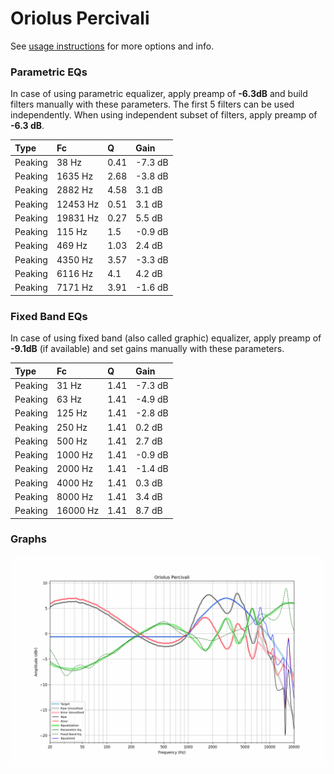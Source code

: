 # Oriolus Percivali
See [usage instructions](https://github.com/jaakkopasanen/AutoEq#usage) for more options and info.

### Parametric EQs
In case of using parametric equalizer, apply preamp of **-6.3dB** and build filters manually
with these parameters. The first 5 filters can be used independently.
When using independent subset of filters, apply preamp of **-6.3 dB**.

| Type    | Fc       |    Q | Gain    |
|:--------|:---------|:-----|:--------|
| Peaking | 38 Hz    | 0.41 | -7.3 dB |
| Peaking | 1635 Hz  | 2.68 | -3.8 dB |
| Peaking | 2882 Hz  | 4.58 | 3.1 dB  |
| Peaking | 12453 Hz | 0.51 | 3.1 dB  |
| Peaking | 19831 Hz | 0.27 | 5.5 dB  |
| Peaking | 115 Hz   | 1.5  | -0.9 dB |
| Peaking | 469 Hz   | 1.03 | 2.4 dB  |
| Peaking | 4350 Hz  | 3.57 | -3.3 dB |
| Peaking | 6116 Hz  | 4.1  | 4.2 dB  |
| Peaking | 7171 Hz  | 3.91 | -1.6 dB |

### Fixed Band EQs
In case of using fixed band (also called graphic) equalizer, apply preamp of **-9.1dB**
(if available) and set gains manually with these parameters.

| Type    | Fc       |    Q | Gain    |
|:--------|:---------|:-----|:--------|
| Peaking | 31 Hz    | 1.41 | -7.3 dB |
| Peaking | 63 Hz    | 1.41 | -4.9 dB |
| Peaking | 125 Hz   | 1.41 | -2.8 dB |
| Peaking | 250 Hz   | 1.41 | 0.2 dB  |
| Peaking | 500 Hz   | 1.41 | 2.7 dB  |
| Peaking | 1000 Hz  | 1.41 | -0.9 dB |
| Peaking | 2000 Hz  | 1.41 | -1.4 dB |
| Peaking | 4000 Hz  | 1.41 | 0.3 dB  |
| Peaking | 8000 Hz  | 1.41 | 3.4 dB  |
| Peaking | 16000 Hz | 1.41 | 8.7 dB  |

### Graphs
![](./Oriolus%20Percivali.png)